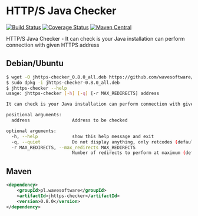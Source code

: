 # HTTP/S Java Checker

[![Build Status](https://travis-ci.org/wavesoftware/java-https-checker.svg?branch=master)](https://travis-ci.org/wavesoftware/java-https-checker) [![Coverage Status](https://coveralls.io/repos/wavesoftware/java-https-checker/badge.svg?branch=master&service=github)](https://coveralls.io/github/wavesoftware/java-https-checker?branch=master) [![Maven Central](https://img.shields.io/maven-central/v/pl.wavesoftware.utils/https-checker.svg)](http://search.maven.org/#search%7Cga%7C1%7Cg%3A%22pl.wavesoftware%22%20AND%20a%3A%22jhttps-checker%22)

HTTP/S Java Checker - It can check is your Java installation can perform connection with given HTTPS address

## Debian/Ubuntu

```bash
$ wget -O jhttps-checker_0.8.0_all.deb https://github.com/wavesoftware/java-https-checker/releases/download/v0.8.0/jhttps-checker_0.8.0_all.deb
$ sudo dpkg -i jhttps-checker-0.8.0_all.deb
$ jhttps-checker --help
usage: jhttps-checker [-h] [-q] [-r MAX_REDIRECTS] address

It can check is your Java installation can perform connection with given HTTPS address

positional arguments:
  address                Address to be checked

optional arguments:
  -h, --help             show this help message and exit
  -q, --quiet            Do not display anything, only retcodes (default: false)
  -r MAX_REDIRECTS, --max_redirects MAX_REDIRECTS
                         Number of redirects to perform at maximum (default: 10)
```

## Maven

```xml
<dependency>
    <groupId>pl.wavesoftware</groupId>
    <artifactId>jhttps-checker</artifactId>
    <version>0.8.0</version>
</dependency>
```
